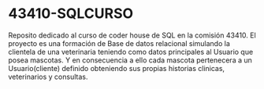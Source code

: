 # 43410-SQLCURSO
Reposito dedicado al curso de coder house de SQL en la comisión 43410. El proyecto es una formación de Base de datos relacional simulando la clientela de una veterinaria teniendo como datos principales al Usuario que posea mascotas. Y en consecuencia a ello cada mascota pertenecera a un Usuario(cliente) definido obteniendo sus propias historias clinicas, veterinarios y consultas.
